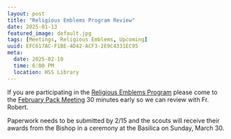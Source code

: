 ```yaml
---
layout: post
title: "Religious Emblems Program Review"
date: 2025-01-13
featured_image: default.jpg
tags: [Meetings, Religious Emblems, Upcoming]
uuid: EFC617AC-F1BE-4D42-ACF3-2E9C4331EC95
meta:
  date: 2025-02-10
  time: 6:00 PM
  location: HSS Library
---
```


If you are participating in the [Religious Emblems Program](/2024/09/28/religious-emblems/) please come to the [February Pack Meeting](/2025/01/13/february-pack-meeting/) 30 minutes early so we can review with Fr. Robert.

Paperwork needs to be submitted by 2/15 and the scouts will receive their awards from the Bishop in a ceremony at the Basilica on Sunday, March 30.
